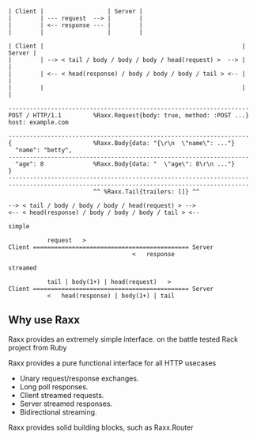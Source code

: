```
| Client |                  | Server |
|        | --- request  --> |        |
|        | <-- response --- |        |
|        |                  |        |

| Client |                                                        | Server |
|        | --> < tail / body / body / body / head(request) >  --> |        |
|        | <-- < head(response) / body / body / body / tail > <-- |        |
|        |                                                        |        |

```

```
--------------------------------------------------------------------    
POST / HTTP/1.1         %Raxx.Request{body: true, method: :POST ...}
host: example.com

--------------------------------------------------------------------    
{                       %Raxx.Body{data: "{\r\n  \"name\": ..."}
  "name": "betty",
--------------------------------------------------------------------    
  "age": 8              %Raxx.Body{data: "  \"age\": 8\r\n ..."}
}
--------------------------------------------------------------------    
--------------------------------------------------------------------    
                        ^^ %Raxx.Tail{trailers: []} ^^
```


```
--> < tail / body / body / body / head(request) > -->
<-- < head(response) / body / body / body / tail > <--
```

```
simple

           request   >
Client ============================================ Server
                                   <   response
```

```
streamed

           tail | body(1+) | head(request)   >
Client ============================================ Server
           <   head(response) | body(1+) | tail
```
## Why use Raxx

Raxx provides an extremely simple interface.
 on the battle tested Rack project from Ruby

Raxx provides a pure functional interface for all HTTP usecases

- Unary request/response exchanges.
- Long poll responses.
- Client streamed requests.
- Server streamed responses.
- Bidirectional streaming.

Raxx provides solid building blocks, such as Raxx.Router
